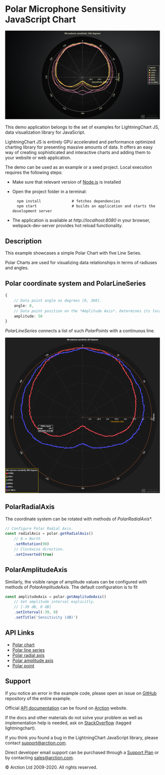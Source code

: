 # Polar Microphone Sensitivity JavaScript Chart

![Polar Microphone Sensitivity JavaScript Chart](polarMicrophoneSensitivity.png)

This demo application belongs to the set of examples for LightningChart JS, data visualization library for JavaScript.

LightningChart JS is entirely GPU accelerated and performance optimized charting library for presenting massive amounts of data. It offers an easy way of creating sophisticated and interactive charts and adding them to your website or web application.

The demo can be used as an example or a seed project. Local execution requires the following steps:

- Make sure that relevant version of [Node.js](https://nodejs.org/en/download/) is installed
- Open the project folder in a terminal:

        npm install              # fetches dependencies
        npm start                # builds an application and starts the development server

- The application is available at *http://localhost:8080* in your browser, webpack-dev-server provides hot reload functionality.


## Description

This example showcases a simple Polar Chart with five Line Series.

Polar Charts are used for visualizing data relationships in terms of radiuses and angles.

## Polar coordinate system and PolarLineSeries

```typescript
{
    // Data point angle as degrees [0, 360].
    angle: 0,
    // Data point position on the *Amplitude Axis*. Determines its location between the Charts origin and outer edge.
    amplitude: 50
}
```

*PolarLineSeries* connects a list of such *PolarPoints* with a continuous line.

[//]: # "IMPORTANT: The assets will not show before README.md is built - relative path is different!"

![Two Polar Line Series](./assets/polarLineSeries.png)


## PolarRadialAxis

The coordinate system can be rotated with methods of *PolarRadialAxis**.

```typescript
// Configure Polar Radial Axis.
const radialAxis = polar.getRadialAxis()
    // 0 = North
    .setRotation(90)
    // Clockwise direction.
    .setInverted(true)
```

## PolarAmplitudeAxis

Similarly, the visible range of amplitude values can be configured with methods of *PolarAmplitudeAxis*. The default configuration is to fit 

```typescript
const amplitudeAxis = polar.getAmplitudeAxis()
    // Set amplitude interval explicitly.
    // [-39 dB, 0 dB]
    .setInterval(-39, 0)
    .setTitle('Sensitivity (dB)')
```

## API Links

* [Polar chart]
* [Polar line series]
* [Polar radial axis]
* [Polar amplitude axis]
* [Polar point]


## Support

If you notice an error in the example code, please open an issue on [GitHub][0] repository of the entire example.

Official [API documentation][1] can be found on [Arction][2] website.

If the docs and other materials do not solve your problem as well as implementation help is needed, ask on [StackOverflow][3] (tagged lightningchart).

If you think you found a bug in the LightningChart JavaScript library, please contact support@arction.com.

Direct developer email support can be purchased through a [Support Plan][4] or by contacting sales@arction.com.

[0]: https://github.com/Arction/
[1]: https://www.arction.com/lightningchart-js-api-documentation/
[2]: https://www.arction.com
[3]: https://stackoverflow.com/questions/tagged/lightningchart
[4]: https://www.arction.com/support-services/

© Arction Ltd 2009-2020. All rights reserved.


[Polar chart]: https://www.arction.com/lightningchart-js-api-documentation/v3.1.0/classes/polarchart.html
[Polar line series]: https://www.arction.com/lightningchart-js-api-documentation/v3.1.0/classes/polarlineseries.html
[Polar radial axis]: https://www.arction.com/lightningchart-js-api-documentation/v3.1.0/interfaces/polaraxisradial.html
[Polar amplitude axis]: https://www.arction.com/lightningchart-js-api-documentation/v3.1.0/classes/polaraxisamplitude.html
[Polar point]: https://www.arction.com/lightningchart-js-api-documentation/v3.1.0/interfaces/polarpoint.html

